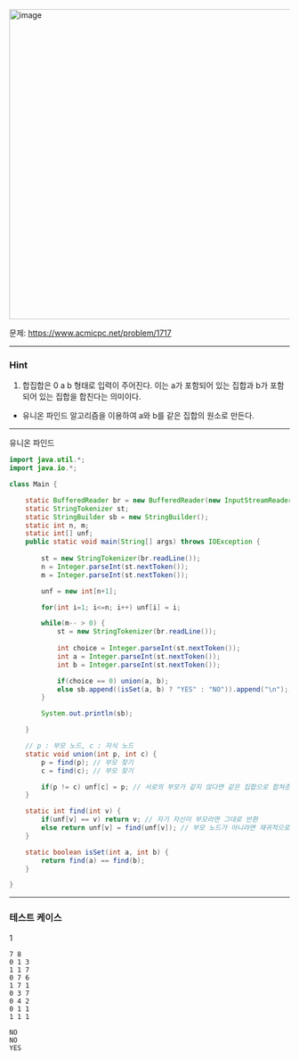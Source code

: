 <img width="1083" height="556" alt="image" src="https://github.com/user-attachments/assets/e973a337-d3c5-4c90-b081-d90ae814d91a" />


문제: https://www.acmicpc.net/problem/1717

---

### Hint

1. 합집합은 0 a b 형태로 입력이 주어진다. 이는 a가 포함되어 있는 집합과 b가 포함되어 있는 집합을 합친다는 의미이다.

- 유니온 파인드 알고리즘을 이용하여 a와 b를 같은 집합의 원소로 만든다.

---

유니온 파인드

```java
import java.util.*;
import java.io.*;

class Main {

    static BufferedReader br = new BufferedReader(new InputStreamReader(System.in));
    static StringTokenizer st;
    static StringBuilder sb = new StringBuilder();
    static int n, m;
    static int[] unf;
    public static void main(String[] args) throws IOException {
        
        st = new StringTokenizer(br.readLine());
        n = Integer.parseInt(st.nextToken());
        m = Integer.parseInt(st.nextToken());

        unf = new int[n+1];

        for(int i=1; i<=n; i++) unf[i] = i;

        while(m-- > 0) {
            st = new StringTokenizer(br.readLine());
            
            int choice = Integer.parseInt(st.nextToken());
            int a = Integer.parseInt(st.nextToken());
            int b = Integer.parseInt(st.nextToken());

            if(choice == 0) union(a, b);
            else sb.append((isSet(a, b) ? "YES" : "NO")).append("\n");;
        }

        System.out.println(sb);

    }    

    // p : 부모 노드, c : 자식 노드
    static void union(int p, int c) {
        p = find(p); // 부모 찾기
        c = find(c); // 부모 찾기

        if(p != c) unf[c] = p; // 서로의 부모가 같지 않다면 같은 집합으로 합쳐준다. 
    }

    static int find(int v) {
        if(unf[v] == v) return v; // 자기 자신이 부모라면 그대로 반환
        else return unf[v] = find(unf[v]); // 부모 노드가 아니라면 재귀적으로 부모를 찾는다, '경로 압축'
    }

    static boolean isSet(int a, int b) {
        return find(a) == find(b);
    }

}


```

---

### 테스트 케이스

1
```
7 8
0 1 3
1 1 7
0 7 6
1 7 1
0 3 7
0 4 2
0 1 1
1 1 1
```

```
NO
NO
YES
```